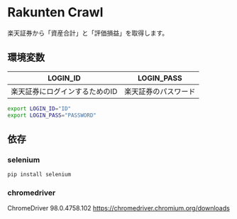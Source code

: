 # Rakunten Crawl

楽天証券から「資産合計」と「評価損益」を取得します。

## 環境変数

| LOGIN_ID                       | LOGIN_PASS           | 
| ------------------------------ | -------------------- | 
| 楽天証券にログインするためのID | 楽天証券のパスワード | 

```bash
export LOGIN_ID="ID"
export LOGIN_PASS="PASSWORD"
```

## 依存

### selenium

```bash
pip install selenium
```

### chromedriver

ChromeDriver 98.0.4758.102
https://chromedriver.chromium.org/downloads